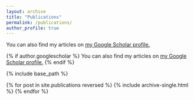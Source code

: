 ```yaml
---
layout: archive
title: "Publications"
permalink: /publications/
author_profile: true
---
```


You can also find my articles on <u><a href="https://scholar.google.com/citations?hl=en&user=knbD-EQAAAAJ&view_op=list_works&gmla=ALUCkoU0bXz3oUnyvNhXkQ1hk4xZB_acIb4NVfy65ytKtfvirb5kL9s0mRnWB9FQgriYi-Aob21jsy99OX0CwOUX">my Google Scholar profile</a>.</u>

{% if author.googlescholar %}
  You can also find my articles on <u><a href="{{author.googlescholar}}">my Google Scholar profile</a>.</u>
{% endif %}

{% include base_path %}

{% for post in site.publications reversed %}
  {% include archive-single.html %}
{% endfor %}

